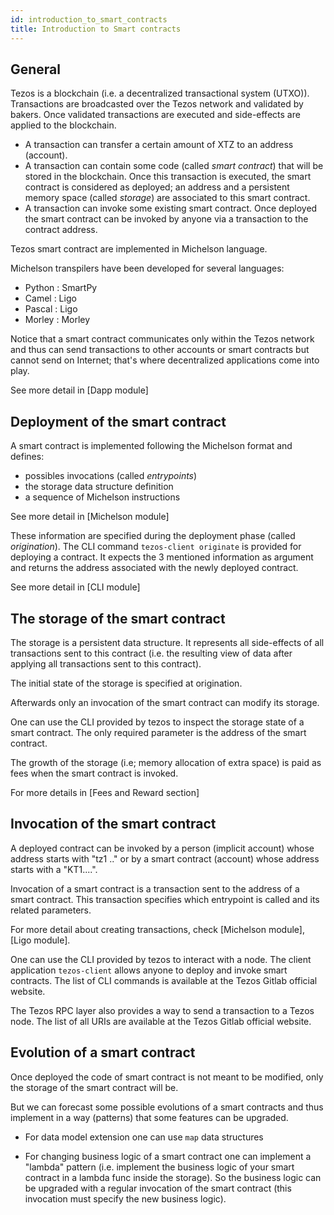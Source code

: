 ```yaml
---
id: introduction_to_smart_contracts
title: Introduction to Smart contracts
---
```


## General

Tezos is a blockchain (i.e. a decentralized transactional system (UTXO)). 
Transactions are broadcasted over the Tezos network and validated by bakers. Once validated transactions are executed and side-effects are applied to the blockchain.
- A transaction can transfer a certain amount of XTZ to an address (account).
- A transaction can contain some code (called *smart contract*) that will be stored in the blockchain. Once this transaction is executed, the smart contract is considered as deployed; an address and a persistent memory space (called *storage*) are associated to this smart contract.
- A transaction can invoke some existing smart contract. Once deployed the smart contract can be invoked by anyone via a transaction to the contract address.

Tezos smart contract are implemented in Michelson language.

Michelson transpilers have been developed for several languages:
- Python : SmartPy
- Camel : Ligo
- Pascal : Ligo
- Morley : Morley


Notice that a smart contract communicates only within the Tezos network and thus can send transactions to other accounts or smart contracts but cannot send on Internet; that's where decentralized applications come into play.

See more detail in [Dapp module]

## Deployment of the smart contract

A smart contract is implemented following the Michelson format and defines:
- possibles invocations (called *entrypoints*)
- the storage data structure definition 
- a sequence of Michelson instructions

See more detail in [Michelson module]

These information are specified during the deployment phase (called *origination*). The CLI command `tezos-client originate` is provided for deploying a contract. It expects the 3 mentioned information as argument and returns the address associated with the newly deployed contract. 

See more detail in [CLI module]

## The storage of the smart contract

The storage is a persistent data structure. It represents all side-effects of all transactions sent to this contract (i.e. the resulting view of data after applying all transactions sent to this contract). 

The initial state of the storage is specified at origination.

Afterwards only an invocation of the smart contract can modify its storage.

One can use the CLI provided by tezos to inspect the storage state of a smart contract. The only required parameter is the address of the smart contract.

The growth of the storage (i.e; memory allocation of extra space) is paid as fees when the smart contract is invoked.

For more details in [Fees and Reward section]

## Invocation of the smart contract

A deployed contract can be invoked by a person (implicit account) whose address starts with "tz1 .." or by a smart contract (account) whose address starts with a "KT1....".

Invocation of a smart contract is a transaction sent to the address of a smart contract. This transaction specifies which entrypoint is called and its related parameters.

For more detail about creating transactions, check [Michelson module], [Ligo module].

One can use the CLI provided by tezos to interact with a node. The client application `tezos-client` allows anyone to deploy and invoke smart contracts. The list of CLI commands is available at the Tezos Gitlab official website.

The Tezos RPC layer also provides a way to send a transaction to a Tezos node. The list of all URIs are available at the Tezos Gitlab official website.


## Evolution of a smart contract

Once deployed the code of smart contract is not meant to be modified, only the storage of the smart contract will be.

But we can forecast some possible evolutions of a smart contracts and thus implement in a way (patterns) that some features can be upgraded.

- For data model extension one can use `map` data structures

- For changing business logic of a smart contract one can implement a "lambda" pattern (i.e. implement the business logic of your smart contract in a lambda func inside the storage). So the business logic can be upgraded with a regular invocation of the smart contract (this invocation must specify the new business logic).

